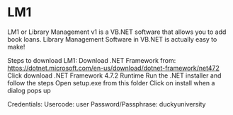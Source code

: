 # LM1
LM1 or Library Management v1 is a VB.NET software that allows you to add book loans. Library Management Software in VB.NET is actually easy to make!

Steps to download LM1: 
Download .NET Framework from: https://dotnet.microsoft.com/en-us/download/dotnet-framework/net472
Click download .NET Framework 4.7.2 Runtime
Run the .NET installer and follow the steps
Open setup.exe from this folder
Click on install when a dialog pops up

Credentials:
Usercode: user
Password/Passphrase: duckyuniversity
